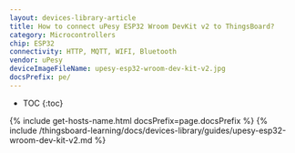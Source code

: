 ```yaml
---
layout: devices-library-article
title: How to connect uPesy ESP32 Wroom DevKit v2 to ThingsBoard?
category: Microcontrollers
chip: ESP32
connectivity: HTTP, MQTT, WIFI, Bluetooth
vendor: uPesy
deviceImageFileName: upesy-esp32-wroom-dev-kit-v2.jpg
docsPrefix: pe/
---
```


* TOC
{:toc}

{% include get-hosts-name.html docsPrefix=page.docsPrefix %}
{% include /thingsboard-learning/docs/devices-library/guides/upesy-esp32-wroom-dev-kit-v2.md %}
